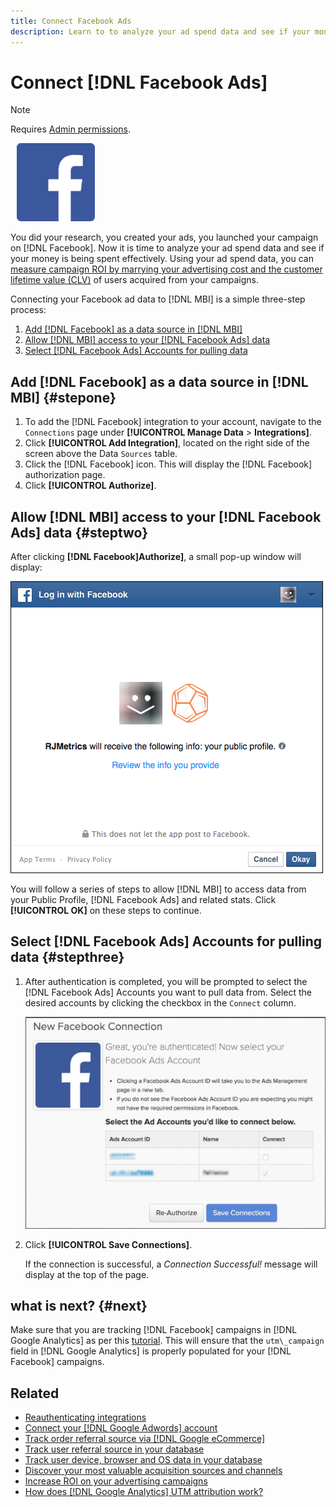 ```yaml
---
title: Connect Facebook Ads
description: Learn to to analyze your ad spend data and see if your money is being spent effectively.
---
```

# Connect [!DNL Facebook Ads]

>[!NOTE]
>
>Requires [Admin permissions](../../../administrator/user-management/user-management.md).

![](../../../assets/Facebook_Logo.png)

You did your research, you created your ads, you launched your campaign on [!DNL Facebook]. Now it is time to analyze your ad spend data and see if your money is being spent effectively. Using your ad spend data, you can [measure campaign ROI by marrying your advertising cost and the customer lifetime value (CLV)](../../../data-analyst/analysis/roi-ad-camp.md) of users acquired from your campaigns.

Connecting your Facebook ad data to [!DNL MBI] is a simple three-step process:

1. [Add [!DNL Facebook] as a data source in [!DNL MBI]](#stepone)
1. [Allow [!DNL MBI] access to your [!DNL Facebook Ads] data](#steptwo)
1. [Select [!DNL Facebook Ads] Accounts for pulling data](#stepthree)

## Add [!DNL Facebook] as a data source in [!DNL MBI] {#stepone}

1. To add the [!DNL Facebook] integration to your account, navigate to the `Connections` page under **[!UICONTROL Manage Data** > **Integrations]**.
1. Click **[!UICONTROL Add Integration]**, located on the right side of the screen above the Data `Sources` table.
1. Click the [!DNL Facebook] icon. This will display the [!DNL Facebook] authorization page.
1. Click **[!UICONTROL Authorize]**.

## Allow [!DNL MBI] access to your [!DNL Facebook Ads] data {#steptwo}

After clicking **[!DNL Facebook]Authorize]**, a small pop-up window will display:

 ![](../../../assets/Facebook_Access_Popup.png)

You will follow a series of steps to allow [!DNL MBI] to access data from your Public Profile, [!DNL Facebook Ads] and related stats. Click **[!UICONTROL OK]** on these steps to continue.

## Select [!DNL Facebook Ads] Accounts for pulling data {#stepthree}

1. After authentication is completed, you will be prompted to select the [!DNL Facebook Ads] Accounts you want to pull data from. Select the desired accounts by clicking the checkbox in the `Connect` column.

     ![](../../../assets/Facebook_Ad_Accounts.png)

1. Click **[!UICONTROL Save Connections]**.

   If the connection is successful, a *Connection Successful!* message will display at the top of the page.

## what is next? {#next}

Make sure that you are tracking [!DNL Facebook] campaigns in [!DNL Google Analytics] as per this [tutorial](https://www.facebook.com/business/google-analytics). This will ensure that the `utm\_campaign` field in [!DNL Google Analytics] is properly populated for your [!DNL Facebook] campaigns.

## Related

* [Reauthenticating integrations](https://support.magento.com/hc/en-us/articles/360016733151)
* [Connect your [!DNL Google Adwords] account](../integrations/google-ecommerce.md)
* [Track order referral source via [!DNL Google eCommerce]](../integrations/google-ecommerce.md)
* [Track user referral source in your database](../../analysis/google-track-user-acq.md)
* [Track user device, browser and OS data in your database](../../analysis/track-usr-dev-browser.md)
* [Discover your most valuable acquisition sources and channels](../../analysis/most-value-source-channel.md)
* [Increase ROI on your advertising campaigns](../../analysis/roi-ad-camp.md)
* [How does [!DNL Google Analytics] UTM attribution work?](../../analysis/utm-attributes.md)
